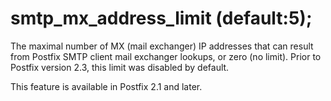 # smtp_mx_address_limit (default:5); 


The maximal number of MX (mail exchanger) IP addresses that can
result from Postfix SMTP client mail exchanger lookups, or zero (no
limit). Prior to
Postfix version 2.3, this limit was disabled by default.



This feature is available in Postfix 2.1 and later.




